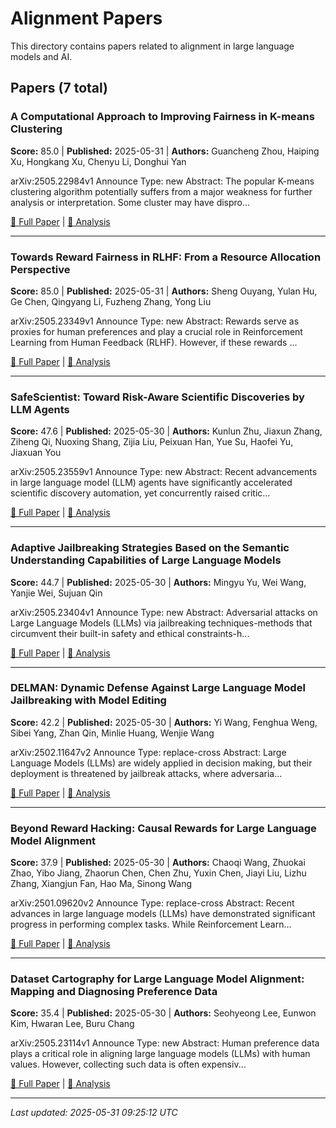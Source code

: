 # Alignment Papers

This directory contains papers related to alignment in large language models and AI.

## Papers (7 total)

### A Computational Approach to Improving Fairness in K-means Clustering

**Score:** 85.0 | **Published:** 2025-05-31 | **Authors:** Guancheng Zhou, Haiping Xu, Hongkang Xu, Chenyu Li, Donghui Yan

arXiv:2505.22984v1 Announce Type: new 
Abstract: The popular K-means clustering algorithm potentially suffers from a major weakness for further analysis or interpretation. Some cluster may have dispro...

[📄 Full Paper](https://arxiv.org/abs/2505.22984) | [📝 Analysis](189e48f9ea843b5f9b04cbf4f141da71.md)

---

### Towards Reward Fairness in RLHF: From a Resource Allocation Perspective

**Score:** 85.0 | **Published:** 2025-05-31 | **Authors:** Sheng Ouyang, Yulan Hu, Ge Chen, Qingyang Li, Fuzheng Zhang, Yong Liu

arXiv:2505.23349v1 Announce Type: new 
Abstract: Rewards serve as proxies for human preferences and play a crucial role in Reinforcement Learning from Human Feedback (RLHF). However, if these rewards ...

[📄 Full Paper](https://arxiv.org/abs/2505.23349) | [📝 Analysis](452804619589597a6788bc5049461836.md)

---

### SafeScientist: Toward Risk-Aware Scientific Discoveries by LLM Agents

**Score:** 47.6 | **Published:** 2025-05-30 | **Authors:** Kunlun Zhu, Jiaxun Zhang, Ziheng Qi, Nuoxing Shang, Zijia Liu, Peixuan Han, Yue Su, Haofei Yu, Jiaxuan You

arXiv:2505.23559v1 Announce Type: new 
Abstract: Recent advancements in large language model (LLM) agents have significantly accelerated scientific discovery automation, yet concurrently raised critic...

[📄 Full Paper](https://arxiv.org/abs/2505.23559) | [📝 Analysis](2e12e9f10c33e2a9dbcf638c4a54478f.md)

---

### Adaptive Jailbreaking Strategies Based on the Semantic Understanding Capabilities of Large Language Models

**Score:** 44.7 | **Published:** 2025-05-30 | **Authors:** Mingyu Yu, Wei Wang, Yanjie Wei, Sujuan Qin

arXiv:2505.23404v1 Announce Type: new 
Abstract: Adversarial attacks on Large Language Models (LLMs) via jailbreaking techniques-methods that circumvent their built-in safety and ethical constraints-h...

[📄 Full Paper](https://arxiv.org/abs/2505.23404) | [📝 Analysis](9eae0e3840c724306b1ddc667f7e7745.md)

---

### DELMAN: Dynamic Defense Against Large Language Model Jailbreaking with Model Editing

**Score:** 42.2 | **Published:** 2025-05-30 | **Authors:** Yi Wang, Fenghua Weng, Sibei Yang, Zhan Qin, Minlie Huang, Wenjie Wang

arXiv:2502.11647v2 Announce Type: replace-cross 
Abstract: Large Language Models (LLMs) are widely applied in decision making, but their deployment is threatened by jailbreak attacks, where adversaria...

[📄 Full Paper](https://arxiv.org/abs/2502.11647) | [📝 Analysis](af885fd893f2d38a2a90b5039080b1d9.md)

---

### Beyond Reward Hacking: Causal Rewards for Large Language Model Alignment

**Score:** 37.9 | **Published:** 2025-05-30 | **Authors:** Chaoqi Wang, Zhuokai Zhao, Yibo Jiang, Zhaorun Chen, Chen Zhu, Yuxin Chen, Jiayi Liu, Lizhu Zhang, Xiangjun Fan, Hao Ma, Sinong Wang

arXiv:2501.09620v2 Announce Type: replace-cross 
Abstract: Recent advances in large language models (LLMs) have demonstrated significant progress in performing complex tasks. While Reinforcement Learn...

[📄 Full Paper](https://arxiv.org/abs/2501.09620) | [📝 Analysis](68da58ccb4c0dd5177e46296777c2f85.md)

---

### Dataset Cartography for Large Language Model Alignment: Mapping and Diagnosing Preference Data

**Score:** 35.4 | **Published:** 2025-05-30 | **Authors:** Seohyeong Lee, Eunwon Kim, Hwaran Lee, Buru Chang

arXiv:2505.23114v1 Announce Type: new 
Abstract: Human preference data plays a critical role in aligning large language models (LLMs) with human values. However, collecting such data is often expensiv...

[📄 Full Paper](https://arxiv.org/abs/2505.23114) | [📝 Analysis](27dad59e7ac7e53184138273941c05bf.md)

---


*Last updated: 2025-05-31 09:25:12 UTC*
